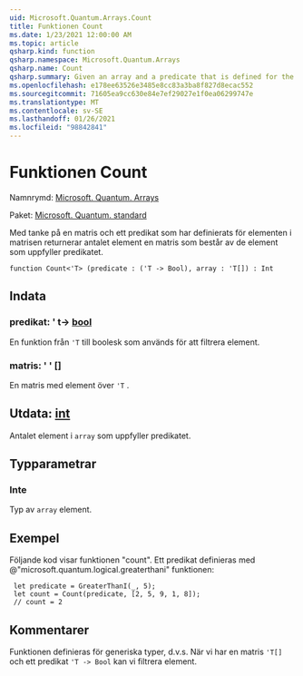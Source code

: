 ```yaml
---
uid: Microsoft.Quantum.Arrays.Count
title: Funktionen Count
ms.date: 1/23/2021 12:00:00 AM
ms.topic: article
qsharp.kind: function
qsharp.namespace: Microsoft.Quantum.Arrays
qsharp.name: Count
qsharp.summary: Given an array and a predicate that is defined for the elements of the array, returns the number of elements an array that consists of those elements that satisfy the predicate.
ms.openlocfilehash: e178ee63526e3485e8cc83a3ba8f827d8ecac552
ms.sourcegitcommit: 71605ea9cc630e84e7ef29027e1f0ea06299747e
ms.translationtype: MT
ms.contentlocale: sv-SE
ms.lasthandoff: 01/26/2021
ms.locfileid: "98842841"
---
```

# <a name="count-function"></a>Funktionen Count

Namnrymd: [Microsoft. Quantum. Arrays](xref:Microsoft.Quantum.Arrays)

Paket: [Microsoft. Quantum. standard](https://nuget.org/packages/Microsoft.Quantum.Standard)


Med tanke på en matris och ett predikat som har definierats för elementen i matrisen returnerar antalet element en matris som består av de element som uppfyller predikatet.

```qsharp
function Count<'T> (predicate : ('T -> Bool), array : 'T[]) : Int
```


## <a name="input"></a>Indata

### <a name="predicate--t---bool"></a>predikat: ' t-> [bool](xref:microsoft.quantum.lang-ref.bool)

En funktion från `'T` till boolesk som används för att filtrera element.


### <a name="array--t"></a>matris: ' ' []

En matris med element över `'T` .



## <a name="output--int"></a>Utdata: [int](xref:microsoft.quantum.lang-ref.int)

Antalet element i `array` som uppfyller predikatet.

## <a name="type-parameters"></a>Typparametrar

### <a name="t"></a>Inte

Typ av `array` element.

## <a name="example"></a>Exempel

Följande kod visar funktionen "count".
Ett predikat definieras med @"microsoft.quantum.logical.greaterthani" funktionen:

```qsharp
 let predicate = GreaterThanI(_, 5);
 let count = Count(predicate, [2, 5, 9, 1, 8]);
 // count = 2
```

## <a name="remarks"></a>Kommentarer

Funktionen definieras för generiska typer, d.v.s. När vi har en matris `'T[]` och ett predikat `'T -> Bool` kan vi filtrera element.